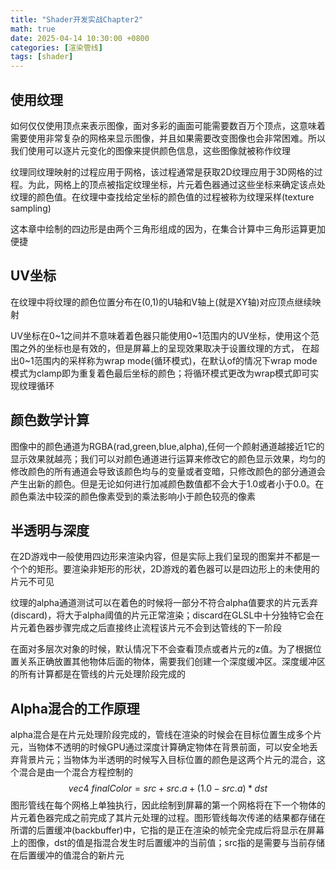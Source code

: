 ```yaml
---
title: "Shader开发实战Chapter2"
math: true
date: 2025-04-14 10:30:00 +0800
categories: [渲染管线]
tags: [shader]
---
```

## 使用纹理

如何仅仅使用顶点来表示图像，面对多彩的画面可能需要数百万个顶点，这意味着需要使用非常复杂的网格来显示图像，并且如果需要改变图像也会非常困难。所以我们使用可以逐片元变化的图像来提供颜色信息，这些图像就被称作纹理

纹理同纹理映射的过程应用于网格，该过程通常是获取2D纹理应用于3D网格的过程。为此，网格上的顶点被指定纹理坐标，片元着色器通过这些坐标来确定该点处纹理的颜色值。在纹理中查找给定坐标的颜色值的过程被称为纹理采样(texture sampling)

这本章中绘制的四边形是由两个三角形组成的因为，在集合计算中三角形运算更加便捷

## UV坐标

在纹理中将纹理的颜色位置分布在(0,1)的U轴和V轴上(就是XY轴)对应顶点继续映射

UV坐标在0~1之间并不意味着着色器只能使用0~1范围内的UV坐标，使用这个范围之外的坐标也是有效的，但是屏幕上的呈现效果取决于设置纹理的方式， 在超出0~1范围内的采样称为wrap mode(循环模式)，在默认of的情况下wrap mode模式为clamp即为重复着色最后坐标的颜色；将循环模式更改为wrap模式即可实现纹理循环

## 颜色数学计算

图像中的颜色通道为RGBA(rad,green,blue,alpha),任何一个颜射通道越接近1它的显示效果就越亮；我们可以对颜色通道进行运算来修改它的颜色显示效果，均匀的修改颜色的所有通道会导致该颜色均与的变量或者变暗，只修改颜色的部分通道会产生出新的颜色。但是无论如何进行加减颜色数值都不会大于1.0或者小于0.0。在颜色乘法中较深的颜色像素受到的乘法影响小于颜色较亮的像素

## 半透明与深度

在2D游戏中一般使用四边形来渲染内容，但是实际上我们呈现的图案并不都是一个个的矩形。要渲染非矩形的形状，2D游戏的着色器可以是四边形上的未使用的片元不可见

纹理的alpha通道测试可以在着色的时候将一部分不符合alpha值要求的片元丢弃(discard)，将大于alpha阈值的片元正常渲染；discard在GLSL中十分独特它会在片元着色器步骤完成之后直接终止流程该片元不会到达管线的下一阶段

在面对多层次对象的时候，默认情况下不会查看顶点或者片元的z值。为了根据位置关系正确放置其他物体后面的物体，需要我们创建一个深度缓冲区。深度缓冲区的所有计算都是在管线的片元处理阶段完成的

## Alpha混合的工作原理

alpha混合是在片元处理阶段完成的，管线在渲染的时候会在目标位置生成多个片元，当物体不透明的时候GPU通过深度计算确定物体在背景前面，可以安全地丢弃背景片元；当物体为半透明的时候写入目标位置的颜色是这两个片元的混合，这个混合是由一个混合方程控制的
$$
vec4\ finalColor=src+src.a+(1.0-src.a)*dst
$$
图形管线在每个网格上单独执行，因此绘制到屏幕的第一个网格将在下一个物体的片元着色器完成之前完成了其片元处理的过程。图形管线每次传递的结果都存储在所谓的后置缓冲(backbuffer)中，它指的是正在渲染的帧完全完成后将显示在屏幕上的图像，dst的值是指混合发生时后置缓冲的当前值；src指的是需要与当前存储在后置缓冲的值混合的新片元

